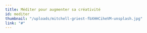 ```yaml
---
title: Méditer pour augmenter sa créativité
id: mediter
thumbnail: "/uploads/mitchell-griest-fbXHHCiheVM-unsplash.jpg"
link: "#"
---
```

